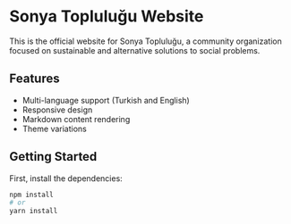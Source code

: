 # Sonya Topluluğu Website

This is the official website for Sonya Topluluğu, a community organization focused on sustainable and alternative solutions to social problems.

## Features

- Multi-language support (Turkish and English)
- Responsive design
- Markdown content rendering
- Theme variations

## Getting Started

First, install the dependencies:

```bash
npm install
# or
yarn install

